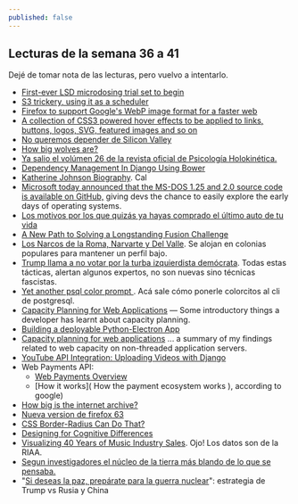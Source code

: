 ```yaml
---
published: false
---
```

## Lecturas de la semana 36 a 41

Dejé de tomar nota de las lecturas, pero vuelvo a intentarlo.


- [First-ever LSD microdosing trial set to begin](https://www.zmescience.com/science/news-science/lsd-microdosing-study-03092018/)
- [S3 trickery, using it as a scheduler](https://hackernoon.com/s3-trickery-using-it-as-a-scheduler-c618103b1cf2)
- [Firefox to support Google's WebP image format for a faster web](https://www.cnet.com/news/firefox-to-support-googles-webp-image-format-for-a-faster-web/)
- [A collection of CSS3 powered hover effects to be applied to links, buttons, logos, SVG, featured images and so on](http://ianlunn.github.io/Hover/)
- [No queremos depender de Silicon Valley](https://elpais.com/tecnologia/2018/10/08/actualidad/1539017186_874388.html?id_externo_rsoc=FB_MX_CM)
- [How big wolves are?](http://www.lazerhorse.org/2013/09/05/big-wolf/#)
- [Ya salio el volúmen 26 de la revista oficial de Psicología Holokinética.](https://revista.psicologiaholokinetica.org/)
- [ Dependency Management In Django Using Bower](https://axiacore.com/blog/effective-dependency-management-django-using-bower/)
- [Katherine Johnson Biography](https://www.nasa.gov/content/katherine-johnson-biography). Cal
- [Microsoft today announced that the MS-DOS 1.25 and 2.0 source code is available on GitHub,](https://news.softpedia.com/news/microsoft-releases-ms-dos-source-code-on-github-522998.shtml) giving devs the chance to easily explore the early days of operating systems.
- [Los motivos por los que quizás ya hayas comprado el último auto de tu vida](https://www.bbc.com/mundo/noticias-45818931?ocid=wsmundo.chat-apps.in-app-msg.whatsapp.trial.link1_.auin)
- [ A New Path to Solving a Longstanding Fusion Challenge](https://www.ecnmag.com/news/2018/10/new-path-solving-longstanding-fusion-challenge)
- [Los Narcos de la Roma, Narvarte y Del Valle](https://www.eluniversal.com.mx/columna/hector-de-mauleon/nacion/los-narcos-en-la-roma-del-valle-y-narvarte). Se alojan en colonias populares para mantener un perfil bajo.
- [Trump llama a no votar por la turba izquierdista demócrata](https://www.jornada.com.mx/2018/10/17/mundo/028n1mun). Todas estas tácticas, alertan algunos expertos, no son nuevas sino técnicas fascistas.
- [Yet another psql color prompt ](https://simply.name/yet-another-psql-color-prompt.html). Acá sale cómo ponerle colorcitos al cli de postgresql.
- [Capacity Planning for Web Applications](https://webopsweekly.com/link/54634/ed7094d83e) — Some introductory things a developer has learnt about capacity planning.
- [Building a deployable Python-Electron App](https://medium.com/@abulka/electron-python-4e8c807bfa5e)
- [Capacity planning for web applications](https://kirshatrov.com/2018/10/21/capacity-planning-for-web-apps/) ... a summary of my findings related to web capacity on non-threaded application servers.
- [YouTube API Integration: Uploading Videos with Django](https://www.toptal.com/django/youtube-api-integration-uploading-videos)
- Web Payments API:
  - [ Web Payments Overview ](https://developers.google.com/web/fundamentals/payments/)
  - [How it works]( How the payment ecosystem works ), according to google)
- [How big is the internet archive?](https://arstechnica.com/gaming/2018/10/the-internets-keepers-some-call-us-hoarders-i-like-to-say-were-archivists/)
- [Nueva version de firefox 63](https://www.mozilla.org/en-US/firefox/63.0/releasenotes/)
- [CSS Border-Radius Can Do That?](https://9elements.com/io/css-border-radius/)
- [Designing for Cognitive Differences](https://alistapart.com/article/designing-for-cognitive-differences)
- [Visualizing 40 Years of Music Industry Sales](http://www.visualcapitalist.com/music-industry-sales/). Ojo! Los datos son de la RIAA.
- [Segun investigadores el núcleo de la tierra más blando de lo que se pensaba. ](https://www.bbc.com/mundo/noticias-45947204)
- "[Si deseas la paz, prepárate para la guerra nuclear](https://www.jornada.com.mx/2018/10/28/opinion/016o1pol)": estrategia de Trump vs Rusia y China
